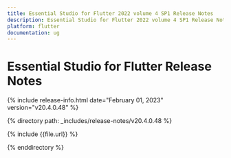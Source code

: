 ```yaml
---
title: Essential Studio for Flutter 2022 volume 4 SP1 Release Notes  
description: Essential Studio for Flutter 2022 volume 4 SP1 Release Notes  
platform: flutter
documentation: ug
---
```


# Essential Studio for Flutter  Release Notes  

{% include release-info.html date="February 01, 2023"  version="v20.4.0.48" %} 

{% directory path: _includes/release-notes/v20.4.0.48 %}

{% include {{file.url}} %}

{% enddirectory %}


